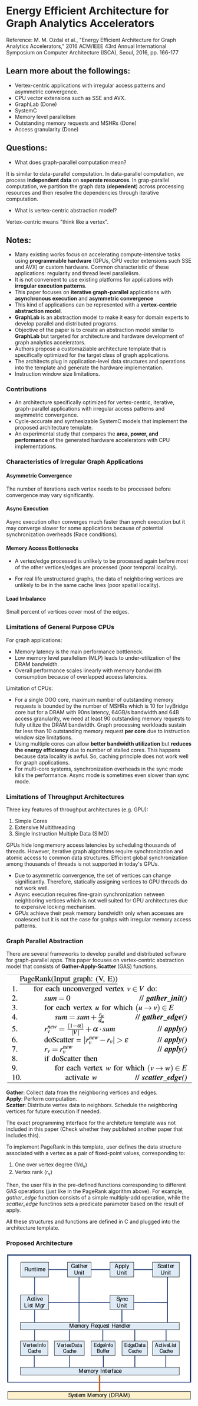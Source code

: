 # Energy Efficient Architecture for Graph Analytics Accelerators

Reference: M. M. Ozdal et al., "Energy Efficient Architecture for Graph Analytics Accelerators," 2016 ACM/IEEE 43rd Annual International Symposium on Computer Architecture (ISCA), Seoul, 2016, pp. 166-177

## Learn more about the followings:
* Vertex-centric applications with irregular access patterns and asymmetric convergence.
* CPU vector extensions such as SSE and AVX.
* GraphLab (Done)
* SystemC
* Memory level parallelism
* Outstanding memory requests and MSHRs (Done)
* Access granularity (Done)

## Questions:
* What does graph-parallel computation mean? 

It is similar to data-parallel computation. In data-parallel computation, we process **independent data** on **seperate resources**. In grap-parallel computation, we partition the graph data (**dependent**) across processing resources and then resolve the dependencies through iterative computation. 

* What is vertex-centric abstraction model?
  
Vertex-centric means "think like a vertex".


## Notes:

* Many existing works focus on accelerating compute-intensive tasks using **programmable hardware** (GPUs, CPU vector extensions such SSE and AVX) or custom hardware. Common characteristic of these applications: regularity and thread level parallelism. 
* It is not convenient to use existing platforms for applications with **irregular execution patterns**.
* This paper focuses on **iterative graph-parallel** applications with **asynchronous execution** and **asymmetric convergence** 
* This kind of applications can be represented with a **vertex-centric abstraction model**. 
* **GraphLab** is an abstraction model to make it easy for domain experts to develop parallel and distributed programs.
* Objective of the paper is to create an abstraction model similar to **GraphLab** but targeted for architecture and hardware development of graph analytics accelerators.
* Authors propose a customaziable architecture template that is specifically optimized for the target class of graph applications.
* The architects plug in application-level data structures and operations into the template and generate the hardware implementation.
* Instruction window size limitations.

### Contributions
* An architecture specifically optimized for vertex-centric, iterative, graph-parallel applications with irregular access patterns and asymmetric convergence.
* Cycle-accurate and synthesizable SystemC models that implement the proposed architecture template.
* An experimental study that compares the **area, power, and performance** of the generated hardware accelerators with CPU implementations.

### Characteristics of Irregular Graph Applications

#### Asymmetric Convergence
The number of iterations each vertex needs to be processed before convergence may vary significantly.

#### Async Execution
Async execution often converges much faster than synch execution but it may converge slower for some applications because of potential synchronization overheads (Race conditions).

#### Memory Access Bottlenecks
* A vertex/edge processed is unlikely to be processed again before most of the other vertices/edges are processed (poor temporal locality).

* For real life unstructured graphs, the data of neighboring vertices are unlikely to be in the same cache lines (poor spatial locality).

#### Load Imbalance
Small percent of vertices cover most of the edges. 

### Limitations of General Purpose CPUs
For graph applications:
* Memory latency is the main performance bottleneck.
* Low memory level parallelism (MLP) leads to under-utilization of the DRAM bandwidth.
* Overall performance scales linearly with memory bandwidth consumption because of overlapped access latencies.

Limitation of CPUs:
* For a single OOO core, maximum number of outstanding memory requests is bounded by the number of MSHRs which is 10 for IvyBridge core but for a DRAM with 90ns latency, 64GB/s bandwidth and 64B access granularity, we need at least 90 outstanding memory requests to fully utilize the DRAM bandwidth. Graph processing workloads sustain far less than 10 outstanding memory request **per core** due to instruction window size limitations.
* Using multiple cores can allow **better bandwidth utilization** but **reduces the energy efficiency** due to number of stalled cores. This happens because data locality is awful. So, caching principle does not work well for graph applications.
* For multi-core systems, synchronization overheads in the sync mode kills the performance. Async mode is sometimes even slower than sync mode.

### Limitations of Throughput Architectures
Three key features of throughput architectures (e.g. GPU):
1. Simple Cores
2. Extensive Multithreading
3. Single Instruction Multiple Data (SIMD)

GPUs hide long memory access latencies by scheduling thousands of threads. However, iterative graph algorithms require synchronization and atomic access to common data structures. Efficient global synchronization among thousands of threads is not supported in today's GPUs.

* Due to asymmetric convergence, the set of vertices can change significantly. Therefore, statically assigning vertices to GPU threads do not work well. 
* Async execution requires fine-grain synchronization netween neighboring vertices which is not well suited for GPU architectures due to expensive locking mechanism.
* GPUs achieve their peak memory bandwidth only when accesses are coalesced but it is not the case for grahps with irregular memory access patterns.

### Graph Parallel Abstraction
There are several frameworks to develop parallel and distributed software for graph-parallel apps. This paper focuses on vertex-centric abstraction model that consists of **Gather-Apply-Scatter** (GAS) functions.

![PageRank Algorithm](figures/page_rank.png)

**Gather**: Collect data from the neighboring vertices and edges. \
**Apply**: Perform computation. \
**Scatter**: Distribute vertex data to neighbors. Schedule the neighboring vertices for future execution if needed.

The exact programming interface for the architeture template was not included in this paper (Check whether they published another paper that includes this).

To implement PageRank in this template, user defines the data structure associated with a vertex as a pair of fixed-point values, corresponding to:

1. One over vertex degree (1/d<sub>v</sub>)
2. Vertex rank (r<sub>v</sub>)

Then, the user fills in the pre-defined functions corresponding to different GAS operations (just like in the PageRank algorithm above). For example, _gather_edge_ function consists of a simple multiply-add operation, while the _scatter_edge_ functinos sets a predicate parameter based on the result of apply. 

All these structures and functions are defined in C and plugged into the architecture template.

### Proposed Architecture
![Proposed Architecture](figures/proposed_architecture.png)